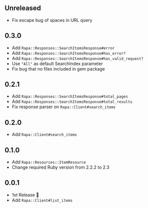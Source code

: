 ## Unreleased

- Fix escape bug of spaces in URL query

## 0.3.0

- Add `Rapa::Responses::SearchItemsResponse#error`
- Add `Rapa::Responses::SearchItemsResponse#has_error?`
- Add `Rapa::Responses::SearchItemsResponse#has_valid_request?`
- Use `"All"` as default SearchIndex parameter
- Fix bug that no files included in gem package

## 0.2.1

- Add `Rapa::Responses::SearchItemsResponse#total_pages`
- Add `Rapa::Responses::SearchItemsResponse#total_results`
- Fix response parser on `Rapa::Client#search_items`

## 0.2.0

- Add `Rapa::Client#search_items`

## 0.1.0

- Add `Rapa::Resources::ItemResource`
- Change required Ruby version from 2.2.2 to 2.3

## 0.0.1

- 1st Release :tada:
- Add `Rapa::Client#list_items`

